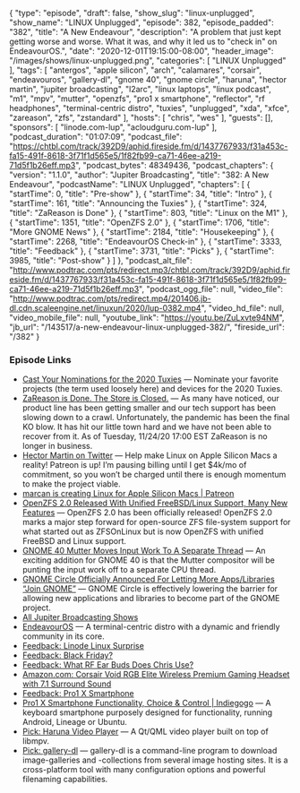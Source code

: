 {
  "type": "episode",
  "draft": false,
  "show_slug": "linux-unplugged",
  "show_name": "LINUX Unplugged",
  "episode": 382,
  "episode_padded": "382",
  "title": "A New Endeavour",
  "description": "A problem that just kept getting worse and worse. What it was, and why it led us to \"check in\" on EndeavourOS.",
  "date": "2020-12-01T19:15:00-08:00",
  "header_image": "/images/shows/linux-unplugged.png",
  "categories": [
    "LINUX Unplugged"
  ],
  "tags": [
    "antergos",
    "apple silicon",
    "arch",
    "calamares",
    "corsair",
    "endeavouros",
    "gallery-dl",
    "gnome 40",
    "gnome circle",
    "haruna",
    "hector martin",
    "jupiter broadcasting",
    "l2arc",
    "linux laptops",
    "linux podcast",
    "m1",
    "mpv",
    "mutter",
    "openzfs",
    "pro1 x smartphone",
    "reflector",
    "rf headphones",
    "terminal-centric distro",
    "tuxies",
    "unplugged",
    "xda",
    "xfce",
    "zareason",
    "zfs",
    "zstandard"
  ],
  "hosts": [
    "chris",
    "wes"
  ],
  "guests": [],
  "sponsors": [
    "linode.com-lup",
    "acloudguru.com-lup"
  ],
  "podcast_duration": "01:07:09",
  "podcast_file": "https://chtbl.com/track/392D9/aphid.fireside.fm/d/1437767933/f31a453c-fa15-491f-8618-3f71f1d565e5/1f82fb99-ca71-46ee-a219-71d5f1b26eff.mp3",
  "podcast_bytes": 48349436,
  "podcast_chapters": {
    "version": "1.1.0",
    "author": "Jupiter Broadcasting",
    "title": "382: A New Endeavour",
    "podcastName": "LINUX Unplugged",
    "chapters": [
      {
        "startTime": 0,
        "title": "Pre-show"
      },
      {
        "startTime": 34,
        "title": "Intro"
      },
      {
        "startTime": 161,
        "title": "Announcing the Tuxies"
      },
      {
        "startTime": 324,
        "title": "ZaReason is Done"
      },
      {
        "startTime": 803,
        "title": "Linux on the M1"
      },
      {
        "startTime": 1351,
        "title": "OpenZFS 2.0"
      },
      {
        "startTime": 1706,
        "title": "More GNOME News"
      },
      {
        "startTime": 2184,
        "title": "Housekeeping"
      },
      {
        "startTime": 2268,
        "title": "EndeavourOS Check-in"
      },
      {
        "startTime": 3333,
        "title": "Feedback"
      },
      {
        "startTime": 3731,
        "title": "Picks"
      },
      {
        "startTime": 3985,
        "title": "Post-show"
      }
    ]
  },
  "podcast_alt_file": "http://www.podtrac.com/pts/redirect.mp3/chtbl.com/track/392D9/aphid.fireside.fm/d/1437767933/f31a453c-fa15-491f-8618-3f71f1d565e5/1f82fb99-ca71-46ee-a219-71d5f1b26eff.mp3",
  "podcast_ogg_file": null,
  "video_file": "http://www.podtrac.com/pts/redirect.mp4/201406.jb-dl.cdn.scaleengine.net/linuxun/2020/lup-0382.mp4",
  "video_hd_file": null,
  "video_mobile_file": null,
  "youtube_link": "https://youtu.be/ZuLxvte94NM",
  "jb_url": "/143517/a-new-endeavour-linux-unplugged-382/",
  "fireside_url": "/382"
}


### Episode Links

  * [Cast Your Nominations for the 2020 Tuxies](https://forms.gle/ARxi9g5QnLYQoQFZ7 "Cast Your Nominations for the 2020 Tuxies") — Nominate your favorite projects (the term used loosely here) and devices for the 2020 Tuxies.
  * [ZaReason is Done. The Store is Closed.](https://zareason.com/ "ZaReason is Done. The Store is Closed.") — As many have noticed, our product line has been getting smaller and our tech support has been slowing down to a crawl. Unfortunately, the pandemic has been the final KO blow. It has hit our little town hard and we have not been able to recover from it. As of Tuesday, 11/24/20 17:00 EST ZaReason is no longer in business.
  * [Hector Martin on Twitter](https://twitter.com/marcan42/status/1333459867323957251 "Hector Martin on Twitter") — Help make Linux on Apple Silicon Macs a reality! Patreon is up! I’m pausing billing until I get $4k/mo of commitment, so you won’t be charged until there is enough momentum to make the project viable.
  * [marcan is creating Linux for Apple Silicon Macs | Patreon](https://www.patreon.com/marcan "marcan is creating Linux for Apple Silicon Macs | Patreon")
  * [OpenZFS 2.0 Released With Unified FreeBSD/Linux Support, Many New Features](https://www.phoronix.com/scan.php?page=news_item&px=OpenZFS-2.0-Released "OpenZFS 2.0 Released With Unified FreeBSD/Linux Support, Many New Features") — OpenZFS 2.0 has been officially released! OpenZFS 2.0 marks a major step forward for open-source ZFS file-system support for what started out as ZFSOnLinux but is now OpenZFS with unified FreeBSD and Linux support.
  * [GNOME 40 Mutter Moves Input Work To A Separate Thread](https://www.phoronix.com/scan.php?page=news_item&px=GNOME-40-Separate-Input-Thread "GNOME 40 Mutter Moves Input Work To A Separate Thread") — An exciting addition for GNOME 40 is that the Mutter compositor will be punting the input work off to a separate CPU thread.
  * [GNOME Circle Officially Announced For Letting More Apps/Libraries “Join GNOME”](https://www.phoronix.com/scan.php?page=news_item&px=GNOME-Circle-Announced "GNOME Circle Officially Announced For Letting More Apps/Libraries “Join GNOME”") — GNOME Circle is effectively lowering the barrier for allowing new applications and libraries to become part of the GNOME project.
  * [All Jupiter Broadcasting Shows](https://feed.jupiter.zone/allshows "All Jupiter Broadcasting Shows")
  * [EndeavourOS](https://endeavouros.com/ "EndeavourOS") — A terminal-centric distro with a dynamic and friendly community in its core.
  * [Feedback: Linode Linux Surprise](https://slexy.org/view/s2KKdkUitk "Feedback: Linode Linux Surprise")
  * [Feedback: Black Friday?](https://slexy.org/view/s2SRzq9avV "Feedback: Black Friday?")
  * [Feedback: What RF Ear Buds Does Chris Use?](https://slexy.org/view/s2SwD5sHsF "Feedback: What RF Ear Buds Does Chris Use?")
  * [Amazon.com: Corsair Void RGB Elite Wireless Premium Gaming Headset with 7.1 Surround Sound](https://www.amazon.com/gp/product/B07X8SJ8HM/ "Amazon.com: Corsair Void RGB Elite Wireless Premium Gaming Headset with 7.1 Surround Sound")
  * [Feedback: Pro1 X Smartphone](https://slexy.org/view/s21t2tJMc2 "Feedback: Pro1 X Smartphone")
  * [Pro1 X Smartphone Functionality, Choice & Control | Indiegogo](https://www.indiegogo.com/projects/pro1-x-smartphone-functionality-choice-control#/ "Pro1 X Smartphone Functionality, Choice & Control | Indiegogo") — A keyboard smartphone purposely designed for functionality, running Android, Lineage or Ubuntu.
  * [Pick: Haruna Video Player](https://flathub.org/apps/details/com.georgefb.haruna "Pick: Haruna Video Player") — A Qt/QML video player built on top of libmpv.
  * [Pick: gallery-dl](https://github.com/mikf/gallery-dl "Pick: gallery-dl") — gallery-dl is a command-line program to download image-galleries and -collections from several image hosting sites. It is a cross-platform tool with many configuration options and powerful filenaming capabilities.


